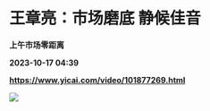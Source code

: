 # 王章亮：市场磨底 静候佳音
**上午市场零距离**

**2023-10-17 04:39**

**https://www.yicai.com/video/101877269.html**

![](http://imgcdn.yicai.com/vms-new/2023/10/26f61b3d-691c-4e30-87b3-d1d271e68567_ltVl.jpg)